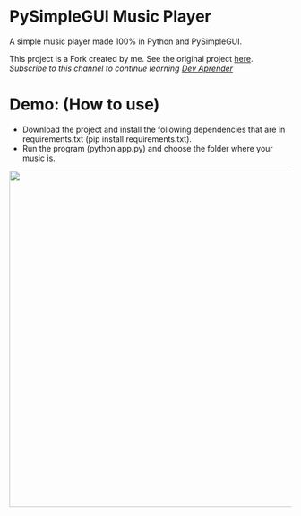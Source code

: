 # PySimpleGUI Music Player
A simple music player made 100% in Python and PySimpleGUI.

This project is a Fork created by me. See the original project [here](https://github.com/devaprender/PySimpleGUI-Music-Player).<br/>
_Subscribe to this channel to continue learning [Dev Aprender](https://www.youtube.com/channel/UCm63tB8wsKOVvxoU4iMpS2A)_

# Demo: (How to use)

- Download the project and install the following dependencies that are in requirements.txt (pip install requirements.txt).
- Run the program (python app.py) and choose the folder where your music is.

<img height="600" src="https://i.imgur.com/2EW4Xli.png"/>
